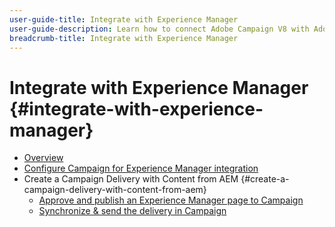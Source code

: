 ```yaml
---
user-guide-title: Integrate with Experience Manager
user-guide-description: Learn how to connect Adobe Campaign V8 with Adobe Experience Manager to allow you to manage email delivery templates, assets, and forms in Experience Manager.
breadcrumb-title: Integrate with Experience Manager
---
```


# Integrate with Experience Manager {#integrate-with-experience-manager}

+ [Overview](/help/tutorial-integrate-with-experience-manager/overview.md)
+ [Configure Campaign for Experience Manager integration](/help/tutorial-integrate-with-experience-manager/configure-campaign-for-aem-integration.md)
+ Create a Campaign Delivery with Content from AEM {#create-a-campaign-delivery-with-content-from-aem}
  + [Approve and publish an Experience Manager page to Campaign](/help/tutorial-integrate-with-experience-manager/approve-and-publish-aem-page-to-campaign.md)
  + [Synchronize & send the delivery in Campaign](/help/tutorial-integrate-with-experience-manager/synchronize-and-send-an-aem-delivery-in-campaign.md)
  